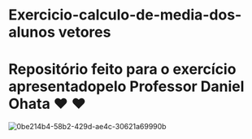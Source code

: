 # Exercicio-calculo-de-media-dos- alunos vetores
# Repositório feito para o exercício apresentadopelo Professor Daniel Ohata ❤️ ❤️
![0be214b4-58b2-429d-ae4c-30621a69990b](https://user-images.githubusercontent.com/106120953/173480499-a5c9a8c9-b71a-4d0a-bf95-aa2b427fc27b.jpg)

